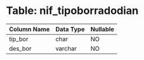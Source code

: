 # Table: nif_tipoborradodian

| Column Name | Data Type | Nullable |
|-------------|-----------|----------|
| tip_bor | char | NO |
| des_bor | varchar | NO |
